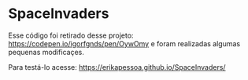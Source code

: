 # SpaceInvaders

Esse código foi retirado desse projeto: https://codepen.io/igorfgnds/pen/OywOmy
e foram realizadas algumas pequenas modificaçes.

Para testá-lo acesse: https://erikapessoa.github.io/SpaceInvaders/
